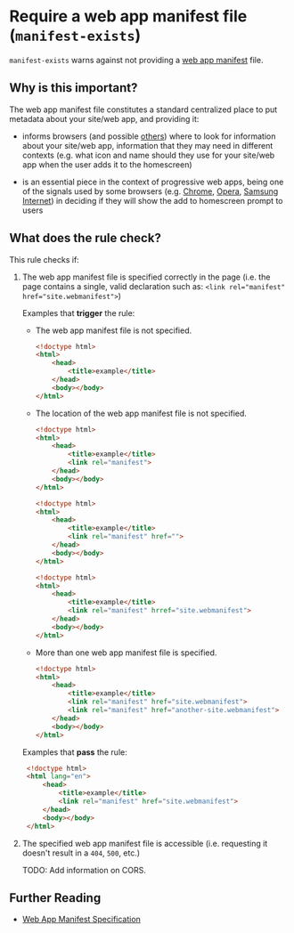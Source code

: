 # Require a web app manifest file (`manifest-exists`)

`manifest-exists` warns against not providing a
[web app manifest](https://www.w3.org/TR/appmanifest) file.


## Why is this important?

The web app manifest file constitutes a standard centralized place
to put metadata about your site/web app, and providing it:

 * informs browsers (and possible [others](https://medium.com/web-on-the-edge/progressive-web-apps-on-windows-8d8eb68d524e#62d2))
   where to look for information about your site/web app, information
   that they may need in different contexts (e.g. what icon and name
   should they use for your site/web app when the user adds it to the
   homescreen)

 * is an essential piece in the context of progressive web apps,
   being one of the signals used by some browsers (e.g.
   [Chrome](https://developers.google.com/web/fundamentals/engage-and-retain/app-install-banners/),
   [Opera](https://dev.opera.com/blog/web-app-install-banners/),
   [Samsung Internet](https://medium.com/samsung-internet-dev/what-does-it-mean-to-be-an-app-ace43eb6b94d))
   in deciding if they will show the add to homescreen prompt to users


## What does the rule check?

This rule checks if:

1. The web app manifest file is specified correctly in the page
   (i.e. the page contains a single, valid declaration such as:
   `<link rel="manifest" href="site.webmanifest">`)

   Examples that **trigger** the rule:

   * The web app manifest file is not specified.

     ```html
     <!doctype html>
     <html>
         <head>
             <title>example</title>
         </head>
         <body></body>
     </html>
     ```

   * The location of the web app manifest file is not specified.

     ```html
     <!doctype html>
     <html>
         <head>
             <title>example</title>
             <link rel="manifest">
         </head>
         <body></body>
     </html>
     ```

     ```html
     <!doctype html>
     <html>
         <head>
             <title>example</title>
             <link rel="manifest" href="">
         </head>
         <body></body>
     </html>
     ```

     ```html
     <!doctype html>
     <html>
         <head>
             <title>example</title>
             <link rel="manifest" hrref="site.webmanifest">
         </head>
         <body></body>
     </html>
     ```

   * More than one web app manifest file is specified.

     ```html
     <!doctype html>
     <html>
         <head>
             <title>example</title>
             <link rel="manifest" href="site.webmanifest">
             <link rel="manifest" href="another-site.webmanifest">
         </head>
         <body></body>
     </html>
     ```

   Examples that **pass** the rule:

    ```html
     <!doctype html>
     <html lang="en">
         <head>
             <title>example</title>
             <link rel="manifest" href="site.webmanifest">
         </head>
         <body></body>
     </html>
    ```

2. The specified web app manifest file is accessible (i.e. requesting
   it doesn't result in a `404`, `500`, etc.)

   TODO: Add information on CORS.


## Further Reading

* [Web App Manifest Specification](https://www.w3.org/TR/appmanifest)
